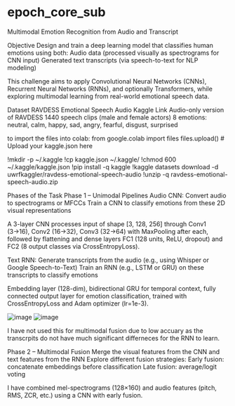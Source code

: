 # epoch_core_sub
Multimodal Emotion Recognition from Audio and Transcript

Objective
Design and train a deep learning model that classifies human emotions using both:
Audio data (processed visually as spectrograms for CNN input)
Generated text transcripts (via speech-to-text for NLP modeling)

This challenge aims to apply Convolutional Neural Networks (CNNs), Recurrent Neural Networks (RNNs), and optionally Transformers, while exploring multimodal learning from real-world emotional speech data.

Dataset
RAVDESS Emotional Speech Audio
Kaggle Link 
Audio-only version of RAVDESS
1440 speech clips (male and female actors)
8 emotions: neutral, calm, happy, sad, angry, fearful, disgust, surprised

to import the files into colab:
from google.colab import files
files.upload()  # Upload your kaggle.json here

!mkdir -p ~/.kaggle
!cp kaggle.json ~/.kaggle/
!chmod 600 ~/.kaggle/kaggle.json
!pip install -q kaggle
!kaggle datasets download -d uwrfkaggler/ravdess-emotional-speech-audio
!unzip -q ravdess-emotional-speech-audio.zip




Phases of the Task
Phase 1 – Unimodal Pipelines
Audio CNN:
Convert audio to spectrograms or MFCCs
Train a CNN to classify emotions from these 2D visual representations

A 3-layer CNN processes input of shape [3, 128, 256] through Conv1 (3→16), Conv2 (16→32), Conv3 (32→64) with MaxPooling after each, followed by flattening and dense layers FC1 (128 units, ReLU, dropout) and FC2 (8 output classes via CrossEntropyLoss).

Text RNN:
Generate transcripts from the audio (e.g., using Whisper or Google Speech-to-Text)
Train an RNN (e.g., LSTM or GRU) on these transcripts to classify emotions

Embedding layer (128-dim), bidirectional GRU for temporal context, fully connected output layer for emotion classification, trained with CrossEntropyLoss and Adam optimizer (lr=1e-3).

![image](https://github.com/user-attachments/assets/e1749a8b-9a02-4e3f-bc64-33be0b541fe8)
![image](https://github.com/user-attachments/assets/2c9ad3df-0f5a-4038-8b79-55d16b5ea7a7)

I have not used this for multimodal fusion due to low accuary as the transcrpits do not have much significant differneces for the RNN to learn. 

Phase 2 – Multimodal Fusion
Merge the visual features from the CNN and text features from the RNN
Explore different fusion strategies:
Early fusion: concatenate embeddings before classification
Late fusion: average/logit voting

I have combined mel-spectrograms (128×160) and audio features (pitch, RMS, ZCR, etc.) using a CNN with early fusion.

